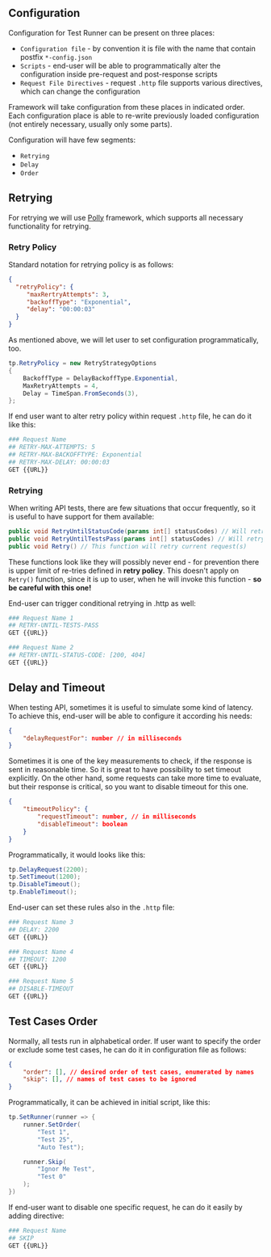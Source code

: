 ## Configuration
Configuration for Test Runner can be present on three places:
- `Configuration file` - by convention it is file with the name that contain postfix `*-config.json`
- `Scripts` - end-user will be able to programmatically alter the configuration inside pre-request and post-response scripts  
- `Request File Directives` - request `.http` file supports various directives, which can change the configuration

Framework will take configuration from these places in indicated order. Each configuration place is able to re-write previously loaded configuration (not entirely necessary, usually only some parts).

Configuration will have few segments:
- `Retrying`
- `Delay`
- `Order`

## Retrying
For retrying we will use [Polly](https://github.com/App-vNext/Polly) framework, which supports all necessary functionality for retrying. 

### Retry Policy
Standard notation for retrying policy is as follows:
```json
{
  "retryPolicy": {
     "maxRertryAttempts": 3,
     "backoffType": "Exponential",
     "delay": "00:00:03"
  }
}
```

As mentioned above, we will let user to set configuration programmatically, too.
```csharp
tp.RetryPolicy = new RetryStrategyOptions
{
    BackoffType = DelayBackoffType.Exponential,
    MaxRetryAttempts = 4,
    Delay = TimeSpan.FromSeconds(3),
};
```

If end user want to alter retry policy within request `.http` file, he can do it like this:
```python
### Request Name
## RETRY-MAX-ATTEMPTS: 5
## RETRY-MAX-BACKOFFTYPE: Exponential
## RETRY-MAX-DELAY: 00:00:03
GET {{URL}}
```

### Retrying
When writing API tests, there are few situations that occur frequently, so it is useful to have support for them available:
```csharp
public void RetryUntilStatusCode(params int[] statusCodes) // Will retry request until one of the 'statusCodes' is returned.
public void RetryUntilTestsPass(params int[] statusCodes) // Will retry request until all of the tests are successfull
public void Retry() // This function will retry current request(s) 

```
These functions look like they will possibly never end - for prevention there is upper limit of re-tries defined in **retry policy**. This doesn't apply on `Retry()` function, since it is up to user, when he will invoke this function - **so be careful with this one!**

End-user can trigger conditional retrying in .http as well:
```python
### Request Name 1
## RETRY-UNTIL-TESTS-PASS
GET {{URL}}

### Request Name 2
## RETRY-UNTIL-STATUS-CODE: [200, 404]
GET {{URL}}
```

## Delay and Timeout
When testing API, sometimes it is useful to simulate some kind of latency. To achieve this, end-user will be able to configure it according his needs:
```json
{
    "delayRequestFor": number // in milliseconds
}
```

Sometimes it is one of the key measurements to check, if the response is sent in reasonable time. So it is great to have possibility to set timeout explicitly. On the other hand, some requests can take more time to evaluate, but their response is critical, so you want to disable timeout for this one.
```json
{    
    "timeoutPolicy": {
        "requestTimeout": number, // in milliseconds
        "disableTimeout": boolean
    }
}        
```

Programmatically, it would looks like this:
```csharp
tp.DelayRequest(2200);
tp.SetTimeout(1200);
tp.DisableTimeout();
tp.EnableTimeout();
```

End-user can set these rules also in the `.http` file:
```python
### Request Name 3
## DELAY: 2200
GET {{URL}}

### Request Name 4
## TIMEOUT: 1200
GET {{URL}}

### Request Name 5
## DISABLE-TIMEOUT
GET {{URL}}
```

## Test Cases Order
Normally, all tests run in alphabetical order. If user want to specify the order or exclude some test cases, he can do it in configuration file as follows:
```json
{
    "order": [], // desired order of test cases, enumerated by names
    "skip": [], // names of test cases to be ignored
}    
```
Programmatically, it can be achieved in initial script, like this:
```csharp
tp.SetRunner(runner => {
    runner.SetOrder(
        "Test 1",
        "Test 25",
        "Auto Test");

    runner.Skip(
        "Ignor Me Test",
        "Test 0"
    );
})
```

If end-user want to disable one specific request, he can do it easily by adding directive:
```python
### Request Name
## SKIP
GET {{URL}}
```
 
